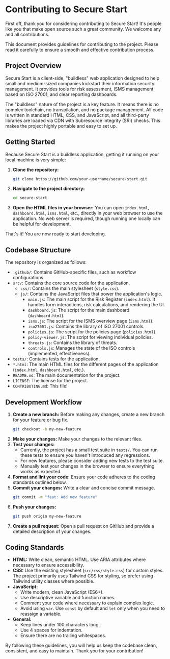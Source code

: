 # Contributing to Secure Start

First off, thank you for considering contributing to Secure Start! It's people like you that make open source such a great community. We welcome any and all contributions.

This document provides guidelines for contributing to the project. Please read it carefully to ensure a smooth and effective contribution process.

## Project Overview

Secure Start is a client-side, "buildless" web application designed to help small and medium-sized companies kickstart their information security management. It provides tools for risk assessment, ISMS management based on ISO 27001, and clear reporting dashboards.

The "buildless" nature of the project is a key feature. It means there is no complex toolchain, no transpilation, and no package management. All code is written in standard HTML, CSS, and JavaScript, and all third-party libraries are loaded via CDN with Subresource Integrity (SRI) checks. This makes the project highly portable and easy to set up.

## Getting Started

Because Secure Start is a buildless application, getting it running on your local machine is very simple:

1.  **Clone the repository:**
    ```bash
    git clone https://github.com/your-username/secure-start.git
    ```
2.  **Navigate to the project directory:**
    ```bash
    cd secure-start
    ```
3.  **Open the HTML files in your browser:**
    You can open `index.html`, `dashboard.html`, `isms.html`, etc., directly in your web browser to use the application. No web server is required, though running one locally can be helpful for development.

That's it! You are now ready to start developing.

## Codebase Structure

The repository is organized as follows:

-   `.github/`: Contains GitHub-specific files, such as workflow configurations.
-   `src/`: Contains the core source code for the application.
    -   `css/`: Contains the main stylesheet (`style.css`).
    -   `js/`: Contains the JavaScript files that power the application's logic.
        -   `main.js`: The main script for the Risk Register (`index.html`). It handles form interactions, risk calculations, and rendering the UI.
        -   `dashboard.js`: The script for the main dashboard (`dashboard.html`).
        -   `isms.js`: The script for the ISMS overview page (`isms.html`).
        -   `iso27001.js`: Contains the library of ISO 27001 controls.
        -   `policies.js`: The script for the policies page (`policies.html`).
        -   `policy-viewer.js`: The script for viewing individual policies.
        -   `threats.js`: Contains the library of threats.
        -   `controls.js`: Manages the state of the ISO controls (implemented, effectiveness).
-   `tests/`: Contains tests for the application.
-   `*.html`: The main HTML files for the different pages of the application (`index.html`, `dashboard.html`, etc.).
-   `README.md`: The main documentation for the project.
-   `LICENSE`: The license for the project.
-   `CONTRIBUTING.md`: This file!

## Development Workflow

1.  **Create a new branch:** Before making any changes, create a new branch for your feature or bug fix.
    ```bash
    git checkout -b my-new-feature
    ```
2.  **Make your changes:** Make your changes to the relevant files.
3.  **Test your changes:**
    -   Currently, the project has a small test suite in `tests/`. You can run these tests to ensure you haven't introduced any regressions.
    -   For new features, please consider adding new tests to the test suite.
    -   Manually test your changes in the browser to ensure everything works as expected.
4.  **Format and lint your code:** Ensure your code adheres to the coding standards outlined below.
5.  **Commit your changes:** Write a clear and concise commit message.
    ```bash
    git commit -m "feat: Add new feature"
    ```
6.  **Push your changes:**
    ```bash
    git push origin my-new-feature
    ```
7.  **Create a pull request:** Open a pull request on GitHub and provide a detailed description of your changes.

## Coding Standards

-   **HTML:** Write clean, semantic HTML. Use ARIA attributes where necessary to ensure accessibility.
-   **CSS:** Use the existing stylesheet (`src/css/style.css`) for custom styles. The project primarily uses Tailwind CSS for styling, so prefer using Tailwind utility classes where possible.
-   **JavaScript:**
    -   Write modern, clean JavaScript (ES6+).
    -   Use descriptive variable and function names.
    -   Comment your code where necessary to explain complex logic.
    -   Avoid using `var`. Use `const` by default and `let` only when you need to reassign a variable.
-   **General:**
    -   Keep lines under 100 characters long.
    -   Use 4 spaces for indentation.
    -   Ensure there are no trailing whitespaces.

By following these guidelines, you will help us keep the codebase clean, consistent, and easy to maintain. Thank you for your contribution!
